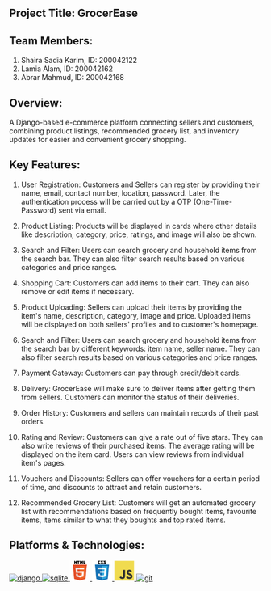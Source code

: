 ## Project Title: GrocerEase 

## Team Members:
1. Shaira Sadia Karim, ID: 200042122
2. Lamia Alam, ID: 200042162
3. Abrar Mahmud, ID: 200042168
## Overview:
A Django-based e-commerce platform connecting sellers and customers, combining product listings, recommended grocery list, and inventory updates for easier and convenient grocery shopping.  

## Key Features:
1. User Registration:
Customers and Sellers can register by providing their name, email, contact number, location, password. Later, the authentication process will be carried out by a OTP (One-Time-Password) sent via email.
2. Product Listing:
Products will be displayed in cards where other details like description, category, price, ratings, and image will also be shown.
3. Search and Filter:
Users can search grocery and household items from the search bar. They can also filter search results based on various categories and price ranges.
4. Shopping Cart:
Customers can add items to their cart. They can also remove or edit items if necessary.
5. Product Uploading:
Sellers can upload their items by providing the item's name, description, category, image and price. Uploaded items will be displayed on both sellers' profiles and to customer's homepage.

6. Search and Filter:
Users can search grocery and household items from the search bar by different keywords: item name, seller name. They can also filter search results based on various categories and price ranges.
7. Payment Gateway:
Customers can pay through credit/debit cards.
8. Delivery:
GrocerEase will make sure to deliver items after getting them from sellers. Customers can monitor the status of their deliveries. 
9. Order History:
Customers and sellers can maintain records of their past orders.
10. Rating and Review:
Customers can give a rate out of five stars. They can also write reviews of their purchased items. The average rating will be displayed on the item card. Users can view reviews from individual item's pages.
11. Vouchers and Discounts:
Sellers can offer vouchers for a certain period of time, and discounts to attract and retain customers.
12. Recommended Grocery List:
Customers will get an automated grocery list with recommendations based on frequently bought items, favourite items, items similar to what they boughts and top rated items.



## Platforms & Technologies:
 <p align="left"> <a href="https://www.djangoproject.com/" target="_blank" rel="noreferrer"> <img src="https://cdn.worldvectorlogo.com/logos/django.svg" alt="django" width="40" height="40"/> </a><a href="https://www.sqlite.org/" target="_blank" rel="noreferrer"> 
   <img src="https://www.vectorlogo.zone/logos/sqlite/sqlite-icon.svg" alt="sqlite" width="40" height="40"/> </a> <a href="https://www.oracle.com/" target="_blank" rel="noreferrer">  
 <a href="https://www.w3.org/html/" target="_blank" rel="noreferrer"> <img src="https://raw.githubusercontent.com/devicons/devicon/master/icons/html5/html5-original-wordmark.svg" alt="html5" width="40" height="40"/> </a>
 <a href="https://www.w3schools.com/css/" target="_blank" rel="noreferrer"> <img src="https://raw.githubusercontent.com/devicons/devicon/master/icons/css3/css3-original-wordmark.svg" alt="css3" width="40" height="40"/> </a>
 <a href="https://developer.mozilla.org/en-US/docs/Web/JavaScript" target="_blank" rel="noreferrer"> <img src="https://raw.githubusercontent.com/devicons/devicon/master/icons/javascript/javascript-original.svg" alt="javascript" width="40" height="40"/>
 <a href="https://git-scm.com/" target="_blank" rel="noreferrer"> <img src="https://www.vectorlogo.zone/logos/git-scm/git-scm-icon.svg" alt="git" width="40" height="40"/> </a>
